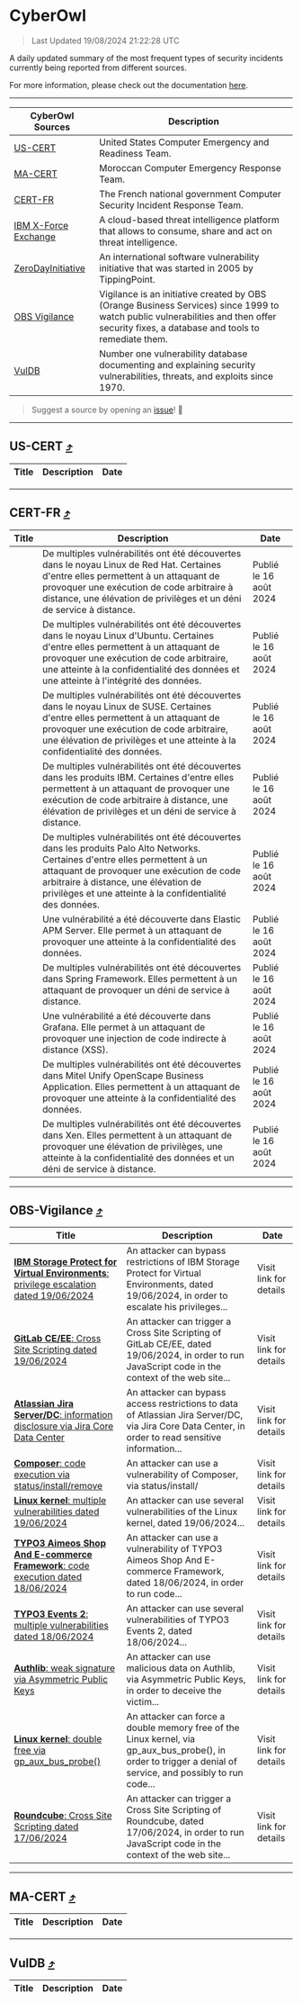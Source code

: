 
 <div id='top'></div>

# CyberOwl

 > Last Updated 19/08/2024 21:22:28 UTC
 
 A daily updated summary of the most frequent types of security incidents currently being reported from different sources.
 
 For more information, please check out the documentation [here](./docs/README.md).
 
 ---
 |CyberOwl Sources|Description|
 |---|---|
 |[US-CERT](#us-cert-arrow_heading_up)|United States Computer Emergency and Readiness Team.|
 |[MA-CERT](#ma-cert-arrow_heading_up)|Moroccan Computer Emergency Response Team.|
 |[CERT-FR](#cert-fr-arrow_heading_up)|The French national government Computer Security Incident Response Team.|
 |[IBM X-Force Exchange](#ibmcloud-arrow_heading_up)|A cloud-based threat intelligence platform that allows to consume, share and act on threat intelligence.|
 |[ZeroDayInitiative](#zerodayinitiative-arrow_heading_up)|An international software vulnerability initiative that was started in 2005 by TippingPoint.|
 |[OBS Vigilance](#obs-vigilance-arrow_heading_up)|Vigilance is an initiative created by OBS (Orange Business Services) since 1999 to watch public vulnerabilities and then offer security fixes, a database and tools to remediate them.|
 |[VulDB](#vuldb-arrow_heading_up)|Number one vulnerability database documenting and explaining security vulnerabilities, threats, and exploits since 1970.|
 
 > Suggest a source by opening an [issue](https://github.com/karimhabush/cyberowl/issues)! :raised_hands:
 ---

## US-CERT [:arrow_heading_up:](#cyberowl)

 |Title|Description|Date|
 |---|---|---|
 
 ---

## CERT-FR [:arrow_heading_up:](#cyberowl)

 |Title|Description|Date|
 |---|---|---|
 |[](https://www.cert.ssi.gouv.fr/avis/CERTFR-2024-AVI-0695/)|De multiples vulnérabilités ont été découvertes dans le noyau Linux de Red Hat. Certaines d'entre elles permettent à un attaquant de provoquer une exécution de code arbitraire à distance, une élévation de privilèges et un déni de service à distance.|Publié le 16 août 2024|
 |[](https://www.cert.ssi.gouv.fr/avis/CERTFR-2024-AVI-0694/)|De multiples vulnérabilités ont été découvertes dans le noyau Linux d'Ubuntu. Certaines d'entre elles permettent à un attaquant de provoquer une exécution de code arbitraire, une atteinte à la confidentialité des données et une atteinte à l'intégrité des données.|Publié le 16 août 2024|
 |[](https://www.cert.ssi.gouv.fr/avis/CERTFR-2024-AVI-0693/)|De multiples vulnérabilités ont été découvertes dans le noyau Linux de SUSE. Certaines d'entre elles permettent à un attaquant de provoquer une exécution de code arbitraire, une élévation de privilèges et une atteinte à la confidentialité des données.|Publié le 16 août 2024|
 |[](https://www.cert.ssi.gouv.fr/avis/CERTFR-2024-AVI-0692/)|De multiples vulnérabilités ont été découvertes dans les produits IBM. Certaines d'entre elles permettent à un attaquant de provoquer une exécution de code arbitraire à distance, une élévation de privilèges et un déni de service à distance.|Publié le 16 août 2024|
 |[](https://www.cert.ssi.gouv.fr/avis/CERTFR-2024-AVI-0691/)|De multiples vulnérabilités ont été découvertes dans les produits Palo Alto Networks. Certaines d'entre elles permettent à un attaquant de provoquer une exécution de code arbitraire à distance, une élévation de privilèges et une atteinte à la confidentialité des données.|Publié le 16 août 2024|
 |[](https://www.cert.ssi.gouv.fr/avis/CERTFR-2024-AVI-0690/)|Une vulnérabilité a été découverte dans Elastic APM Server. Elle permet à un attaquant de provoquer une atteinte à la confidentialité des données.|Publié le 16 août 2024|
 |[](https://www.cert.ssi.gouv.fr/avis/CERTFR-2024-AVI-0689/)|De multiples vulnérabilités ont été découvertes dans Spring Framework. Elles permettent à un attaquant de provoquer un déni de service à distance.|Publié le 16 août 2024|
 |[](https://www.cert.ssi.gouv.fr/avis/CERTFR-2024-AVI-0688/)|Une vulnérabilité a été découverte dans Grafana. Elle permet à un attaquant de provoquer une injection de code indirecte à distance (XSS).|Publié le 16 août 2024|
 |[](https://www.cert.ssi.gouv.fr/avis/CERTFR-2024-AVI-0687/)|De multiples vulnérabilités ont été découvertes dans Mitel Unify OpenScape Business Application. Elles permettent à un attaquant de provoquer une atteinte à la confidentialité des données.|Publié le 16 août 2024|
 |[](https://www.cert.ssi.gouv.fr/avis/CERTFR-2024-AVI-0686/)|De multiples vulnérabilités ont été découvertes dans Xen. Elles permettent à un attaquant de provoquer une élévation de privilèges, une atteinte à la confidentialité des données et un déni de service à distance.|Publié le 16 août 2024|
 
 ---

## OBS-Vigilance [:arrow_heading_up:](#cyberowl)

 |Title|Description|Date|
 |---|---|---|
 |[<a href="https://vigilance.fr/vulnerability/IBM-Storage-Protect-for-Virtual-Environments-privilege-escalation-dated-19-06-2024-44550" class="noirorange"><b>IBM Storage Protect for Virtual Environments</b>: privilege escalation dated 19/06/2024</a>](https://vigilance.fr/vulnerability/IBM-Storage-Protect-for-Virtual-Environments-privilege-escalation-dated-19-06-2024-44550)|An attacker can bypass restrictions of IBM Storage Protect for Virtual Environments, dated 19/06/2024, in order to escalate his privileges...|Visit link for details|
 |[<a href="https://vigilance.fr/vulnerability/GitLab-CE-EE-Cross-Site-Scripting-dated-19-06-2024-44548" class="noirorange"><b>GitLab CE/EE</b>: Cross Site Scripting dated 19/06/2024</a>](https://vigilance.fr/vulnerability/GitLab-CE-EE-Cross-Site-Scripting-dated-19-06-2024-44548)|An attacker can trigger a Cross Site Scripting of GitLab CE/EE, dated 19/06/2024, in order to run JavaScript code in the context of the web site...|Visit link for details|
 |[<a href="https://vigilance.fr/vulnerability/Atlassian-Jira-Server-DC-information-disclosure-via-Jira-Core-Data-Center-44544" class="noirorange"><b>Atlassian Jira Server/DC</b>: information disclosure via Jira Core Data Center</a>](https://vigilance.fr/vulnerability/Atlassian-Jira-Server-DC-information-disclosure-via-Jira-Core-Data-Center-44544)|An attacker can bypass access restrictions to data of Atlassian Jira Server/DC, via Jira Core Data Center, in order to read sensitive information...|Visit link for details|
 |[<a href="https://vigilance.fr/vulnerability/Composer-code-execution-via-status-install-remove-44543" class="noirorange"><b>Composer</b>: code execution via status/install/<wbr>remove</wbr></a>](https://vigilance.fr/vulnerability/Composer-code-execution-via-status-install-remove-44543)|An attacker can use a vulnerability of Composer, via status/install/|Visit link for details|
 |[<a href="https://vigilance.fr/vulnerability/Linux-kernel-multiple-vulnerabilities-dated-19-06-2024-44542" class="noirorange"><b>Linux kernel</b>: multiple vulnerabilities dated 19/06/2024</a>](https://vigilance.fr/vulnerability/Linux-kernel-multiple-vulnerabilities-dated-19-06-2024-44542)|An attacker can use several vulnerabilities of the Linux kernel, dated 19/06/2024...|Visit link for details|
 |[<a href="https://vigilance.fr/vulnerability/TYPO3-Aimeos-Shop-And-E-commerce-Framework-code-execution-dated-18-06-2024-44539" class="noirorange"><b>TYPO3 Aimeos Shop And E-commerce Framework</b>: code execution dated 18/06/2024</a>](https://vigilance.fr/vulnerability/TYPO3-Aimeos-Shop-And-E-commerce-Framework-code-execution-dated-18-06-2024-44539)|An attacker can use a vulnerability of TYPO3 Aimeos Shop And E-commerce Framework, dated 18/06/2024, in order to run code...|Visit link for details|
 |[<a href="https://vigilance.fr/vulnerability/TYPO3-Events-2-multiple-vulnerabilities-dated-18-06-2024-44537" class="noirorange"><b>TYPO3 Events 2</b>: multiple vulnerabilities dated 18/06/2024</a>](https://vigilance.fr/vulnerability/TYPO3-Events-2-multiple-vulnerabilities-dated-18-06-2024-44537)|An attacker can use several vulnerabilities of TYPO3 Events 2, dated 18/06/2024...|Visit link for details|
 |[<a href="https://vigilance.fr/vulnerability/Authlib-weak-signature-via-Asymmetric-Public-Keys-44536" class="noirorange"><b>Authlib</b>: weak signature via Asymmetric Public Keys</a>](https://vigilance.fr/vulnerability/Authlib-weak-signature-via-Asymmetric-Public-Keys-44536)|An attacker can use malicious data on Authlib, via Asymmetric Public Keys, in order to deceive the victim...|Visit link for details|
 |[<a href="https://vigilance.fr/vulnerability/Linux-kernel-double-free-via-gp-aux-bus-probe-44533" class="noirorange"><b>Linux kernel</b>: double free via gp_aux_bus_probe()</a>](https://vigilance.fr/vulnerability/Linux-kernel-double-free-via-gp-aux-bus-probe-44533)|An attacker can force a double memory free of the Linux kernel, via gp_aux_bus_probe(), in order to trigger a denial of service, and possibly to run code...|Visit link for details|
 |[<a href="https://vigilance.fr/vulnerability/Roundcube-Cross-Site-Scripting-dated-17-06-2024-44532" class="noirorange"><b>Roundcube</b>: Cross Site Scripting dated 17/06/2024</a>](https://vigilance.fr/vulnerability/Roundcube-Cross-Site-Scripting-dated-17-06-2024-44532)|An attacker can trigger a Cross Site Scripting of Roundcube, dated 17/06/2024, in order to run JavaScript code in the context of the web site...|Visit link for details|
 
 ---

## MA-CERT [:arrow_heading_up:](#cyberowl)

 |Title|Description|Date|
 |---|---|---|
 
 ---

## VulDB [:arrow_heading_up:](#cyberowl)

 |Title|Description|Date|
 |---|---|---|
 